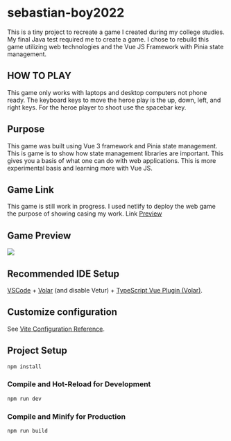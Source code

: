 # sebastian-boy2022

This is a tiny project to recreate a game I created during my college studies. My final Java test required me to create a game. I chose to rebuild this game utilizing web technologies and the Vue JS Framework with Pinia state management.

## HOW TO PLAY
This game only works with laptops and desktop computers not phone ready.
The keyboard keys to move the heroe play is the up, down, left, and right keys.
For the heroe player to shoot use the spacebar key.

## Purpose
This game was built using Vue 3 framework and Pinia state management. This is game is to show how state management libraries are important.
This gives you a basis of what one can do with web applications. This is more experimental basis and learning more with Vue JS.

## Game Link
This game is still work in progress. I used netlify to deploy the web game the purpose of showing casing my work.
Link <a href="https://sebastian-boy.netlify.app">Preview</a>

## Game Preview

<img src="https://github.com/hector-light-blazor/Sebastian-boy/blob/master/animations/AnimationGamePreview.gif?raw=true" />

## Recommended IDE Setup

[VSCode](https://code.visualstudio.com/) + [Volar](https://marketplace.visualstudio.com/items?itemName=Vue.volar) (and disable Vetur) + [TypeScript Vue Plugin (Volar)](https://marketplace.visualstudio.com/items?itemName=Vue.vscode-typescript-vue-plugin).

## Customize configuration

See [Vite Configuration Reference](https://vitejs.dev/config/).

## Project Setup

```sh
npm install
```

### Compile and Hot-Reload for Development

```sh
npm run dev
```

### Compile and Minify for Production

```sh
npm run build
```

